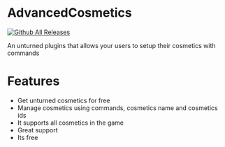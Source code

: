 # AdvancedCosmetics
[![Github All Releases](https://img.shields.io/github/downloads/F-Plugins/AdvancedCosmetics/total?label=Github%20Downloads)]()

An unturned plugins that allows your users to setup their cosmetics with commands

# Features
- Get unturned cosmetics for free
- Manage cosmetics using commands, cosmetics name and cosmetics ids
- It supports all cosmetics in the game
- Great support
- Its free

